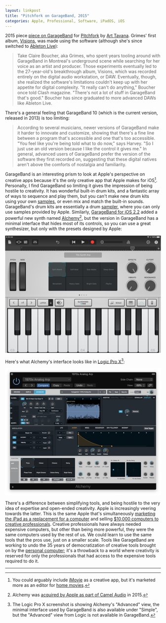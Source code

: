 ```yaml
---
layout: linkpost
title: "Pitchfork on GarageBand, 2015"
categories: Apple, Professional, Software, iPadOS, iOS
---
```


2015 piece [piece on GarageBand](https://pitchfork.com/features/article/9728-democracy-of-sound-is-garageband-good-for-music/) for [Pitchfork](https://pitchfork.com/) by [Art Tavana](https://www.arttavana.com/). Grimes' first album, [Visions](https://en.wikipedia.org/wiki/Visions_(Grimes_album)), was made using the software (although she's since switched to [Ableton Live](https://www.ableton.com/)):

> Take Claire Boucher, aka Grimes, who spent years tooling around with GarageBand in Montreal's underground scene while searching for her voice as an artist and producer. Those experiments eventually led to the 27-year-old's breakthrough album, Visions, which was recorded entirely on the digital audio workstation, or DAW. Eventually, though, she realized the software's limitations couldn't keep up with her appetite for digital complexity. "It really can't do anything," Boucher once told Clash magazine. "There's not a lot of stuff in GarageBand that's good." Boucher has since graduated to more advanced DAWs like Ableton Live.

There's a general feeling that GarageBand 10 (which is the current version, released in 2013) is too limiting:

> According to several musicians, newer versions of GarageBand make it harder to innovate and customize, showing that there's a fine line between a program that's accessible and one that's too accessible. "You feel like you're being told what to do now," says Harvey. "So I just use an old version because I like the control it gives me." In general, advanced users of GarageBand prefer the version of the software they first recorded on, suggesting that these digital natives aren't above the comforts of nostalgia and familiarity.

GarageBand is an interesting prism to look at Apple's perspective on creative apps because it's the only creative app that Apple makes for iOS[^applecreativeapps]. Personally, I find GarageBand so limiting it gives the impression of being hostile to creativity. It has wonderful built-in drum kits, and a fantastic array of ways to sequence and play them, but you can't make new drum kits using your own [samples](https://en.wikipedia.org/wiki/Sampling_(music)), or even mix and match the built-in sounds. GarageBand's drum kits are essentially a drum [sampler](https://en.wikipedia.org/wiki/Sampler_(musical_instrument)), where you can only use samples provided by Apple. Similarly, [GarageBand for iOS 2.2](https://www.apple.com/newsroom/2017/01/garageband-and-logic-pro-x-music-apps-get-major-updates/) added a powerful new synth named [Alchemy](https://support.apple.com/kb/PH27371?locale=en_US&viewlocale=en_US)[^alchemysynthacquired], but the version in GarageBand has a minimal interface that hides most of its controls, so you can use a great synthesizer, but only with the presets designed by Apple:

![Alchemy in GarageBand](/assets/2019-11-06-alchemy-ios.jpg)

Here's what Alchemy's interface looks like in [Logic Pro X](https://www.apple.com/logic-pro/)[^alchemyadvancedvssimple]:

![Alchemy in Logic Pro X](/assets/2019-11-06-alchemy-logic.png)

There's a difference between simplifying tools, and being hostile to the very idea of expertise and open-ended creativity. Apple is increasingly veering towards the latter. This is the same Apple that's simultaneously [marketing the iPad as a replacement for a  computer](https://www.youtube.com/watch?v=llZys3xg6sU) and selling [$10,000 computers to creative professionals](https://www.apple.com/mac-pro/). Creative professionals have always needed expensive computers, but other than being more powerful, they were the same computers used by the rest of us. We could learn to use the same tools that the pros use, just on a smaller scale. Tools like GarageBand are working to undo the 35 years of democratization of creative tools brought on by the [personal computer](https://en.wikipedia.org/wiki/Personal_computer); it's a throwback to a world where creativity is reserved for only the professionals that had access to the expensive tools required to do it.

* * *

[^applecreativeapps]: You could arguably include [iMovie](https://www.apple.com/imovie/) as a creative app, but it's marketed more as an editor for [home movies](https://en.wikipedia.org/wiki/Home_movies).

[^alchemysynthacquired]: Alchemy was [acquired by Apple as part of Camel Audio](https://9to5mac.com/2015/02/23/apple-camel/) in 2015.

[^alchemyadvancedvssimple]: The Logic Pro X screenshot is showing Alchemy's "Advanced" view, the minimal interface used by GarageBand is also available under "Simple", but the "Advanced" view from Logic is not available in GarageBand.
